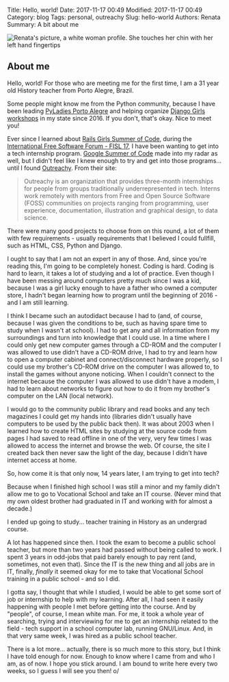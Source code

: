 Title: Hello, world!
Date: 2017-11-17 00:49
Modified: 2017-11-17 00:49
Category: blog
Tags: personal, outreachy
Slug: hello-world
Authors: Renata
Summary: A bit about me

![Renata's picture, a white woman profile. She touches her chin with her left hand fingertips]({filename}/img/author.png)

## About me
Hello, world! For those who are meeting me for the first time, I am a 31 year old History teacher from Porto Alegre, Brazil.

Some people might know me from the Python community, because I have been leading [PyLadies Porto Alegre](https://pyladiespoa.pythonanywhere.com) and helping organize [Django Girls workshops](https://blog.djangogirls.org/post/166221911403/django-girls-rio-grande-do-sul) in my state since 2016. If you don't, that's okay. Nice to meet you!

Ever since I learned about [Rails Girls Summer of Code](https://railsgirlssummerofcode.org/), during the [International Free Software Forum - FISL 17](http://softwarelivre.org/fisl18), I have been wanting to get into a tech internship program. [Google Summer of Code](https://developers.google.com/open-source/gsoc/) made into my radar as well, but I didn't feel like I knew enough to try and get into those programs... until I found [Outreachy](https://outreachy.org). From their site:

> Outreachy is an organization that provides three-month internships for people from groups traditionally underrepresented in tech. Interns work remotely with mentors from Free and Open Source Software (FOSS) communities on projects ranging from programming, user experience, documentation, illustration and graphical design, to data science.

There were many good projects to choose from on this round, a lot of them with few requirements - usually requirements that I believed I could fullfill, such as HTML, CSS, Python and Django.

I ought to say that I am not an expert in any of those. And, since you're reading this, I'm going to be completely honest.  Coding is hard. Coding is hard to learn, it takes a lot of studying and a lot of practice. Even though I have been messing around computers pretty much since I was a kid, because I was a girl lucky enough to have a father who owned a computer store, I hadn't began learning how to program until the beginning of 2016 - and I am still learning.

I think I became such an autodidact because I had to (and, of course, because I was given the conditions to be, such as having spare time to study when I wasn't at school). I had to get any and all information from my surroundings and turn into knowledge that I could use. In a time where I could only get new computer games through a CD-ROM and the computer I was allowed to use didn't have a CD-ROM drive, I had to try and learn how to open a computer cabinet and connect/disconnect hardware properly, so I could use my brother's CD-ROM drive on the computer I was allowed to, to install the games without anyone noticing. When I couldn't connect to the internet because the computer I was allowed to use didn't have a modem, I had to learn about networks to figure out how to do it from my brother's computer on the LAN (local network).

I would go to the community public library and read books and any tech magazines I could get my hands into (libraries didn't usually have computers to be used by the public back then). It was about 2003 when I learned how to create HTML sites by studying at the source code from pages I had saved to read offline in one of the very, very few times I was allowed to access the internet and browse the web. Of course, the site I created back then never saw the light of the day, because I didn't have internet access at home.

So, how come it is that only now, 14 years later, I am trying to get into tech?

Because when I finished high school I was still a minor and my family didn't allow me to go to Vocational School and take an IT course. (Never mind that my own oldest brother had graduated in IT and working with for almost a decade.)

I ended up going to study... teacher training in History as an undergrad course.

A lot has happened since then. I took the exam to become a public school teacher, but more than two years had passed without being called to work. I spent 3 years in odd-jobs that paid barely enough to pay rent (and, sometimes, not even that). Since the IT is the new thing and all jobs are in IT, finally, *finally* it seemed okay for me to take that Vocational School training in a public school - and so I did.

I gotta say, I thought that while I studied, I would be able to get some sort of job or internship to help with my learning. After all, I had seen it easily happening with people I met before getting into the course. And by "people", of course, I mean white man. For me, it took a whole year of searching, trying and interviewing for me to get an internship related to the field - tech support in a school computer lab, running GNU/Linux. And, in that very same week, I was hired as a public school teacher.

There is a lot more... actually, there is so much more to this story, but I think I have told enough for now. Enough to know where I came from and who I am, as of now. I hope you stick around. I am bound to write here every two weeks, so I guess I will see you then! o/
